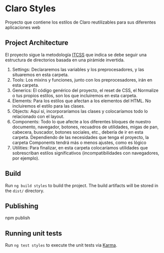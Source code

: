 # Claro Styles

Proyecto que contiene los estilos de Claro reutilizables para sus diferentes aplicaciones web

## Project Architecture

El proyecto sigue la metodología [ITCSS](https://www.arsys.es/blog/programacion/itcss-mejores-practicas-css/) que indica se debe seguir una estructura de directorios basada en una pirámide invertida.

1. Settings: Declararemos las variables y los preprocesadores, y las situaremos en esta carpeta.
2. Tools: Los mixins y funciones, junto con los preprocesadores, irán en esta carpeta.
3. Generics: El código genérico del proyecto, el reset de CSS, el Normalize o tus propios estilos, son los que incluiremos en esta carpeta.
4. Elements: Para  los estilos que afectan a los elementos del HTML. No incluiremos el estilo para las clases.
5. Objects: Aquí sí, incorporaríamos las clases y colocaríamos todo lo relacionado con el layout.
6. Components: Todo lo que afecte a los diferentes bloques de nuestro documento, navegador, botones, recuadros de utilidades, migas de pan, cabecera, buscador, botones sociales, etc., debería de ir en esta carpeta. Dependiendo de las necesidades que tenga el proyecto, la carpeta Components tendrá más o menos ajustes, como es lógico
7. Utilities: Para finalizar, en esta carpeta colocaríamos utilidades que sobrescriban estilos significativos (incompatibilidades con navegadores, por ejemplo).

## Build

Run `ng build styles` to build the project. The build artifacts will be stored in the `dist/` directory.

## Publishing

npm publish

## Running unit tests

Run `ng test styles` to execute the unit tests via [Karma](https://karma-runner.github.io).
